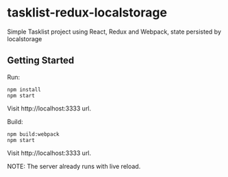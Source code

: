 # tasklist-redux-localstorage
Simple Tasklist project using React, Redux and Webpack, state persisted by localstorage

## Getting Started

Run:
```
npm install
npm start
```
Visit http://localhost:3333 url.

Build:
```
npm build:webpack
npm start
```
Visit http://localhost:3333 url.


NOTE: The server already runs with live reload.
